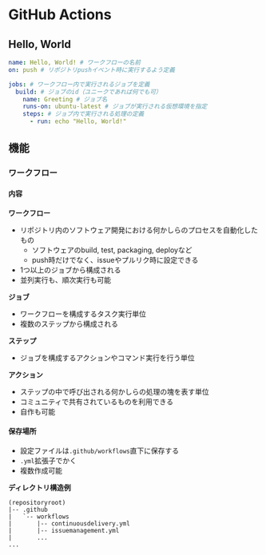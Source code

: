 # GitHub Actions

## Hello, World
```yml
name: Hello, World! # ワークフローの名前
on: push # リポジトリpushイベント時に実行するよう定義

jobs: # ワークフロー内で実行されるジョブを定義
  build: # ジョブのid（ユニークであれば何でも可）
    name: Greeting # ジョブ名
    runs-on: ubuntu-latest # ジョブが実行される仮想環境を指定
    steps: # ジョブ内で実行される処理の定義
      - run: echo "Hello, World!"
```

## 機能

### ワークフロー

#### 内容
**ワークフロー**
- リポジトリ内のソフトウェア開発における何かしらのプロセスを自動化したもの
  - ソフトウェアのbuild, test, packaging, deployなど
  - push時だけでなく、issueやプルリク時に設定できる
- 1つ以上のジョブから構成される
- 並列実行も、順次実行も可能

**ジョブ**
- ワークフローを構成するタスク実行単位
- 複数のステップから構成される

**ステップ**
- ジョブを構成するアクションやコマンド実行を行う単位

**アクション**
- ステップの中で呼び出される何かしらの処理の塊を表す単位
- コミュニティで共有されているものを利用できる
- 自作も可能

#### 保存場所
- 設定ファイルは`.github/workflows`直下に保存する
- `.yml`拡張子でかく
- 複数作成可能

**ディレクトリ構造例**
```
(repositoryroot)
|-- .github
|   `-- workflows
|       |-- continuousdelivery.yml
|       |-- issuemanagement.yml
|       ...
...
```

